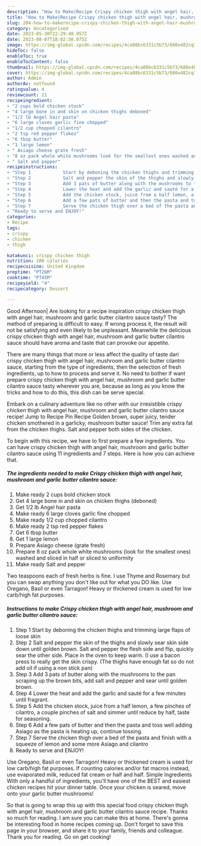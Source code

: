 ```yaml
---
description: "How to Make|Recipe Crispy chicken thigh with angel hair, mushroom and garlic butter cilantro sauce {That is Delicious"
title: "How to Make|Recipe Crispy chicken thigh with angel hair, mushroom and garlic butter cilantro sauce {That is Delicious"
slug: 204-how-to-makerecipe-crispy-chicken-thigh-with-angel-hair-mushroom-and-garlic-butter-cilantro-sauce-that-is-delicious
category: Uncategorized
date: 2023-05-30T22:29:48.957Z
date: 2023-08-07T18:02:58.075Z
image: https://img-global.cpcdn.com/recipes/4ca88bc6331c5b73/680x482cq70/crispy-chicken-thigh-with-angel-hair-mushroom-and-garlic-butter-cilantro-sauce-recipe-main-photo.jpg
hideToc: false
enableToc: true
enableTocContent: false
thumbnail: https://img-global.cpcdn.com/recipes/4ca88bc6331c5b73/680x482cq70/crispy-chicken-thigh-with-angel-hair-mushroom-and-garlic-butter-cilantro-sauce-recipe-main-photo.jpg
cover: https://img-global.cpcdn.com/recipes/4ca88bc6331c5b73/680x482cq70/crispy-chicken-thigh-with-angel-hair-mushroom-and-garlic-butter-cilantro-sauce-recipe-main-photo.jpg
author: Admin
authorAv: notfound
ratingvalue: 4
reviewcount: 21
recipeingredient:
- "2 cups bold chicken stock"
- "4 large bone in and skin on chicken thighs deboned"
- "1/2 lb Angel hair pasta"
- "6 large cloves garlic fine chopped"
- "1/2 cup chopped cilantro"
- "2 tsp red pepper flakes"
- "6 tbsp butter"
- "1 large lemon"
- " Asiago cheese grate fresh"
- "8 oz pack whole white mushrooms look for the smallest ones washed and sliced in half or sliced to uniformity"
- " Salt and pepper"
recipeinstructions:
- "Step 1            Start by deboning the chicken thighs and trimming large flaps of loose skin"
- "Step 2            Salt and pepper the skin of the thighs and slowly sear skin side down until golden brown. Salt and pepper the flesh side and flip, quickly sear the other side. Place in the oven to keep warm. (I use a bacon press to really get the skin crispy. (The thighs have enough fat so do not add oil if using a non stick pan)"
- "Step 3            Add 3 pats of butter along with the mushrooms to the pan scraping up the brown bits, add salt and pepper and sear until golden brown."
- "Step 4            Lower the heat and add the garlic and sauté for a few minutes until fragrant."
- "Step 5            Add the chicken stock, juice from a half lemon, a few pinches of cilantro, a couple pinches of salt and simmer until reduce by half, taste for seasoning."
- "Step 6            Add a few pats of butter and then the pasta and toss well adding Asiago as the pasta is heating up, continue tossing."
- "Step 7            Serve the chicken thigh over a bed of the pasta and finish with a squeeze of lemon and some more Asiago and cilantro"
- "Ready to serve and ENJOY!"
categories:
- Recipe
tags:
- crispy
- chicken
- thigh

katakunci: crispy chicken thigh 
nutrition: 100 calories
recipecuisine: United Kingdom
preptime: "PT26M"
cooktime: "PT45M"
recipeyield: "4"
recipecategory: Dessert

---
```



Good Afternoon| Are looking for a recipe inspiration crispy chicken thigh with angel hair, mushroom and garlic butter cilantro sauce tasty? The method of preparing is difficult to easy. If wrong process it, the result will not be satisfying and even likely to be unpleasant. Meanwhile the delicious crispy chicken thigh with angel hair, mushroom and garlic butter cilantro sauce should have aroma and taste that can provoke our appetite.






There are many things that more or less affect the quality of taste dari crispy chicken thigh with angel hair, mushroom and garlic butter cilantro sauce, starting from the type of ingredients, then the selection of fresh ingredients, up to how to process and serve it. No need to bother if want prepare crispy chicken thigh with angel hair, mushroom and garlic butter cilantro sauce tasty wherever you are, because as long as you know the tricks and how to do this, this dish can be serve special.


Embark on a culinary adventure like no other with our irresistible crispy chicken thigh with angel hair, mushroom and garlic butter cilantro sauce recipe! Jump to Recipe Pin Recipe Golden brown, super juicy, tender chicken smothered in a garlicky, mushroom butter sauce! Trim any extra fat from the chicken thighs. Salt and pepper both sides of the chicken.


To begin with this recipe, we have to first prepare a few ingredients. You can have crispy chicken thigh with angel hair, mushroom and garlic butter cilantro sauce using 11 ingredients and 7 steps. Here is how you can achieve that.

<!--inarticleads1-->

##### The ingredients needed to make Crispy chicken thigh with angel hair, mushroom and garlic butter cilantro sauce:

1. Make ready 2 cups bold chicken stock
1. Get 4 large bone in and skin on chicken thighs (deboned)
1. Get 1/2 lb Angel hair pasta
1. Make ready 6 large cloves garlic fine chopped
1. Make ready 1/2 cup chopped cilantro
1. Make ready 2 tsp red pepper flakes
1. Get 6 tbsp butter
1. Get 1 large lemon
1. Prepare  Asiago cheese (grate fresh)
1. Prepare 8 oz pack whole white mushrooms (look for the smallest ones) washed and sliced in half or sliced to uniformity
1. Make ready  Salt and pepper


Two teaspoons each of fresh herbs is fine. I use Thyme and Rosemary but you can swap anything you don&#39;t like out for what you DO like. Use Oregano, Basil or even Tarragon! Heavy or thickened cream is used for low carb/high fat purposes. 

<!--inarticleads2-->

##### Instructions to make Crispy chicken thigh with angel hair, mushroom and garlic butter cilantro sauce:

1. Step 1            Start by deboning the chicken thighs and trimming large flaps of loose skin
1. Step 2            Salt and pepper the skin of the thighs and slowly sear skin side down until golden brown. Salt and pepper the flesh side and flip, quickly sear the other side. Place in the oven to keep warm. (I use a bacon press to really get the skin crispy. (The thighs have enough fat so do not add oil if using a non stick pan)
1. Step 3            Add 3 pats of butter along with the mushrooms to the pan scraping up the brown bits, add salt and pepper and sear until golden brown.
1. Step 4            Lower the heat and add the garlic and sauté for a few minutes until fragrant.
1. Step 5            Add the chicken stock, juice from a half lemon, a few pinches of cilantro, a couple pinches of salt and simmer until reduce by half, taste for seasoning.
1. Step 6            Add a few pats of butter and then the pasta and toss well adding Asiago as the pasta is heating up, continue tossing.
1. Step 7            Serve the chicken thigh over a bed of the pasta and finish with a squeeze of lemon and some more Asiago and cilantro
1. Ready to serve and ENJOY!

Use Oregano, Basil or even Tarragon! Heavy or thickened cream is used for low carb/high fat purposes. If counting calories and/or fat macros instead, use evaporated milk, reduced fat cream or half and half. Simple Ingredients With only a handful of ingredients, you&#39;ll have one of the BEST and easiest chicken recipes hit your dinner table. Once your chicken is seared, move onto your garlic butter mushrooms! 

So that is going to wrap this up with this special food crispy chicken thigh with angel hair, mushroom and garlic butter cilantro sauce recipe. Thanks so much for reading. I am sure you can make this at home. There's gonna be interesting food in home recipes coming up. Don't forget to save this page in your browser, and share it to your family, friends and colleague. Thank you for reading. Go on get cooking!
